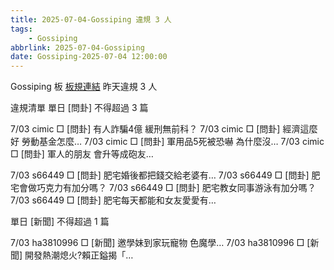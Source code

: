 ```yaml
---
title: 2025-07-04-Gossiping 違規 3 人
tags:
    - Gossiping
abbrlink: 2025-07-04-Gossiping
date: Gossiping-2025-07-04 12:00:00
---
```

Gossiping 板 [板規連結](https://www.ptt.cc/bbs/Gossiping/M.1637425085.A.07D.html)
昨天違規 3 人
<!-- more -->

違規清單
單日 [問卦] 不得超過 3 篇

7/03 cimic □ [問卦] 有人詐騙4億 緩刑無前科？
7/03 cimic □ [問卦] 經濟這麼好 勞動基金怎麼…
7/03 cimic □ [問卦] 軍用品5死被恐嚇 為什麼沒…
7/03 cimic □ [問卦] 軍人的朋友 會升等成砲友…

7/03 s66449 □ [問卦] 肥宅婚後都把錢交給老婆有…
7/03 s66449 □ [問卦] 肥宅會做巧克力有加分嗎？
7/03 s66449 □ [問卦] 肥宅教女同事游泳有加分嗎？
7/03 s66449 □ [問卦] 肥宅每天都能和女友愛愛有…

單日 [新聞] 不得超過 1 篇

7/03 ha3810996 □ [新聞] 邀學妹到家玩寵物 色魔學…
7/03 ha3810996 □ [新聞] 開發熱潮熄火?賴正鎰揭「…